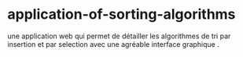 # application-of-sorting-algorithms
une application web qui permet de détailler les algorithmes de tri par insertion et par selection avec une agréable interface graphique .
